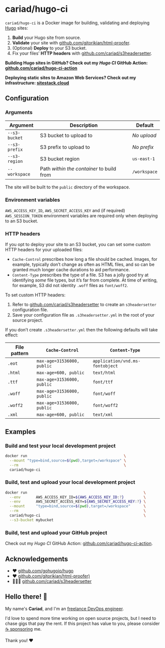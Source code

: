# cariad/hugo-ci

`cariad/hugo-ci` is a Docker image for building, validating and deploying [Hugo](https://github.com/gohugoio/hugo) sites:

1. **Build** your Hugo site from source.
1. **Validate** your site with [github.com/gjtorikian/html-proofer](https://github.com/gjtorikian/html-proofer).
1. (Optional) **Deploy** to your S3 bucket.
1. Fix your files’ **HTTP headers** with [github.com/cariad/s3headersetter](https://github.com/cariad/s3headersetter).

**Building Hugo sites in GitHub? Check out my _Hugo CI_ GitHub Action: [github.com/cariad/hugo-ci-action](https://github.com/cariad/hugo-ci-action)**

**Deploying static sites to Amazon Web Services? Check out my infrastructure: [sitestack.cloud](https://sitestack.cloud)**

## Configuration

### Arguments

| Argument      | Description                               | Default      |
|---------------|-------------------------------------------|--------------|
| `--s3-bucket` | S3 bucket to upload to                    | _No upload_  |
| `--s3-prefix` | S3 prefix to upload to                    | _No prefix_  |
| `--s3-region` | S3 bucket region                          | `us-east-1`  |
| `--workspace` | Path _within the container_ to build from | `/workspace` |

The site will be built to the `public` directory of the workspace.

### Environment variables

`AWS_ACCESS_KEY_ID`, `AWS_SECRET_ACCESS_KEY` and (if required) `AWS_SESSION_TOKEN` environment variables are required only when deploying to an S3 bucket.

### HTTP headers

If you opt to deploy your site to an S3 bucket, you can set some custom HTTP headers for your uploaded files:

- `Cache-Control` prescribes how long a file should be cached. Images, for example, typically don’t change as often as HTML files, and so can be granted much longer cache durations to aid performance.
- `Content-Type` prescribes the type of a file. S3 has a jolly good try at identifying _some_ file types, but it’s far from complete. At time of writing, for example, S3 did not identity `.woff` files as `font/woff2`.

To set custom HTTP headers:

1. Refer to [github.com/cariad/s3headersetter](https://github.com/cariad/s3headersetter) to create an `s3headersetter` configuration file.
1. Save your configuration file as `.s3headersetter.yml` in the root of your source project.

If you don’t create `.s3headersetter.yml` then the following defaults will take effect:

| File pattern | `Cache-Control`            | `Content-Type`                 |
|--------------|----------------------------|--------------------------------|
| `.eot`       | `max-age=31536000, public` | `application/vnd.ms-fontobject`|
| `.html`      | `max-age=600, public`      | `text/html`                    |
| `.ttf`       | `max-age=31536000, public` | `font/ttf`                     |
| `.woff`      | `max-age=31536000, public` | `font/woff`                    |
| `.woff2`     | `max-age=31536000, public` | `font/woff2`                   |
| `.xml`       | `max-age=600, public`      | `text/xml`                     |

## Examples

### Build and test your local development project

```bash
docker run                                            \
  --mount "type=bind,source=$(pwd),target=/workspace" \
  --rm                                                \
  cariad/hugo-ci
```

### Build, test and upload your local development project

```bash
docker run                                                     \
  --env       AWS_ACCESS_KEY_ID=${AWS_ACCESS_KEY_ID:?}         \
  --env       AWS_SECRET_ACCESS_KEY=${AWS_SECRET_ACCESS_KEY:?} \
  --mount     "type=bind,source=$(pwd),target=/workspace"      \
  --rm                                                         \
  cariad/hugo-ci                                               \
  --s3-bucket mybucket
```

### Build, test and upload your GitHub project

Check out my _Hugo CI_ GitHub Action: [github.com/cariad/hugo-ci-action](https://github.com/cariad/hugo-ci-action).

## Acknowledgements

- ❤️ [github.com/gohugoio/hugo](https://github.com/gohugoio/hugo)
- ❤️ [github.com/gjtorikian/html-proofer)](https://github.com/gjtorikian/html-proofer)
- 👩🏼‍💻 [github.com/cariad/s3headersetter](https://github.com/cariad/s3headersetter)

## Hello there! 🎉

My name's **Cariad**, and I'm an [freelance DevOps engineer](https://cariad.io).

I'd love to spend more time working on open source projects, but I need to chase gigs that pay the rent. If this project has value to you, please consider [☕️ sponsoring](https://github.com/sponsors/cariad) me.

Thank you! ❤️
